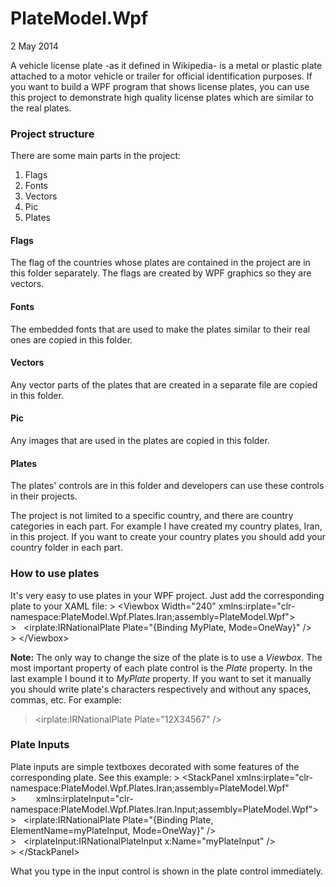 PlateModel.Wpf
==============

2 May 2014

A vehicle license plate -as it defined in Wikipedia- is a metal or plastic plate attached to a motor vehicle or trailer for official identification purposes.
If you want to build a WPF program that shows license plates, you can use this project to demonstrate high quality license plates which are similar to the real plates.

<h3>Project structure</h3>
There are some main parts in the project:
<ol>
  <li>Flags</li>
  <li>Fonts</li>
  <li>Vectors</li>
  <li>Pic</li>
  <li>Plates</li>
</ol>

<h4>Flags</h4>
The flag of the countries whose plates are contained in the project are in this folder separately. The flags are created by WPF graphics so they are vectors.

<h4>Fonts</h4>
The embedded fonts that are used to make the plates similar to their real ones are copied in this folder.

<h4>Vectors</h4>
Any vector parts of the plates that are created in a separate file are copied in this folder.

<h4>Pic</h4>
Any images that are used in the plates are copied in this folder.

<h4>Plates</h4>
The plates' controls are in this folder and developers can use these controls in their projects.

The project is not limited to a specific country, and there are country categories in each part. For example I have created my country plates, Iran, in this project. If you want to create your country plates you should add your country folder in each part.

<h3>How to use plates</h3>
It's very easy to use plates in your WPF project. Just add the corresponding plate to your XAML file:
> &lt;Viewbox Width="240" xmlns:irplate="clr-namespace:PlateModel.Wpf.Plates.Iran;assembly=PlateModel.Wpf"&gt;<br/>
> &nbsp;&nbsp;&lt;irplate:IRNationalPlate Plate="{Binding MyPlate, Mode=OneWay}" /&gt;<br/>
> &lt;/Viewbox&gt;

<b>Note:</b> The only way to change the size of the plate is to use a _Viewbox_.
The most important property of each plate control is the _Plate_ property. In the last example I bound it to _MyPlate_ property.
If you want to set it manually you should write plate's characters respectively and without any spaces, commas, etc.
For example:
> &lt;irplate:IRNationalPlate Plate="12X34567" /&gt;

<h3>Plate Inputs</h3>
Plate inputs are simple textboxes decorated with some features of the corresponding plate. See this example:
> &lt;StackPanel xmlns:irplate="clr-namespace:PlateModel.Wpf.Plates.Iran;assembly=PlateModel.Wpf"<br/>
> &nbsp;&nbsp;&nbsp;&nbsp;&nbsp;&nbsp;&nbsp;xmlns:irplateInput="clr-namespace:PlateModel.Wpf.Plates.Iran.Input;assembly=PlateModel.Wpf"&gt;<br/>
> &nbsp;&nbsp;&lt;irplate:IRNationalPlate Plate="{Binding Plate, ElementName=myPlateInput, Mode=OneWay}" /&gt;<br/>
> &nbsp;&nbsp;&lt;irplateInput:IRNationalPlateInput x:Name="myPlateInput" /&gt;<br/>
> &lt;/StackPanel&gt;

What you type in the input control is shown in the plate control immediately.

